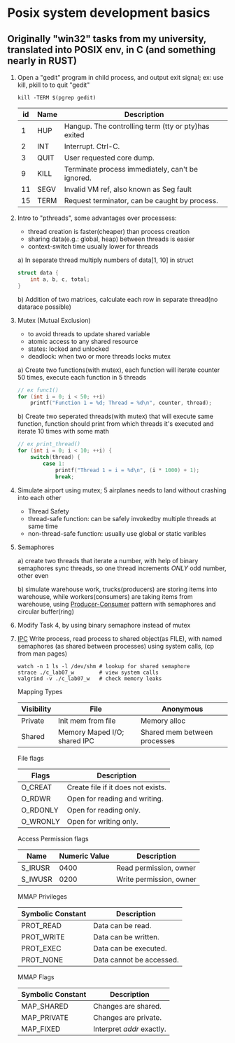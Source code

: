 # Posix system development basics

## Originally "win32" tasks from my university, translated into POSIX env, in C (and something nearly in RUST)

1. Open a "gedit" program in child process, and output exit signal; ex: use kill, pkill to to quit "gedit"

    ```console
    kill -TERM $(pgrep gedit)
    ```

    id | Name | Description
    --- | --- | ---
    1 | HUP  | Hangup. The controlling term (tty or pty)has exited
    2 | INT  | Interrupt. Ctrl-C.
    3 | QUIT | User requested core dump.
    9 | KILL | Terminate process immediately, can't be ignored.
    11 | SEGV | Invalid VM ref, also known as Seg fault
    15 | TERM | Request terminator, can be caught by process.

2. Intro to "pthreads", some advantages over processess:
    * thread creation is faster(cheaper) than process creation
    * sharing data(e.g.: global, heap) between threads is easier
    * context-switch time usually lower for threads

    a) In separate thread multiply numbers of data[1, 10] in struct

    ```c
    struct data {
        int a, b, c, total;
    }
    ```

    b) Addition of two matrices, calculate each row in separate thread(no datarace possible)

3. Mutex (Mutual Exclusion)
    * to avoid threads to update shared variable
    * atomic access to any shared resource
    * states: locked and unlocked
    * deadlock: when two or more threads locks mutex

    a) Create two functions(with mutex), each function will iterate counter 50 times, execute each function in 5 threads

    ```c
    // ex func1()
    for (int i = 0; i < 50; ++i)
        printf("Function 1 = %d; Thread = %d\n", counter, thread);
    ```

    b) Create two seperated threads(with mutex) that will execute same function, function should print from which threads it's executed and iterate 10 times with some math

    ```c
    // ex print_thread()
    for (int i = 0; i < 10; ++i) {
        switch(thread) {
            case 1:
                printf("Thread 1 = i = %d\n", (i * 1000) + 1);
                break;
    ```

4. Simulate airport using mutex; 5 airplanes needs to land without crashing into each other
    * Thread Safety
    * thread-safe function: can be safely invokedby multiple threads at same time
    * non-thread-safe function: usually use global or static varibles

5. Semaphores

    a) create two threads that iterate a number, with help of binary semaphores sync threads, so one thread increments *ONLY* odd number, other even

    b) simulate warehouse work, trucks(producers) are storing items into warehouse, while workers(consumers) are taking items from warehouse, using [Producer-Consumer](https://en.wikipedia.org/wiki/Producer%E2%80%93consumer_problem) pattern with semaphores and circular buffer(ring)

6. Modify Task 4, by using binary semaphore instead of mutex

7. [IPC](https://en.wikipedia.org/wiki/Inter-process_communication) Write process, read process to shared object(as FILE), with named semaphores (as shared between processes) using system calls, (cp from man pages)

    ```console
    watch -n 1 ls -l /dev/shm # lookup for shared semaphore
    strace ./c_lab07_w        # view system calls
    valgrind -v ./c_lab07_w   # check memory leaks
    ```

    Mapping Types

    Visibility | File | Anonymous
    -- | -- | --
    Private | Init mem from file | Memory alloc
    Shared | Memory Maped I/O; shared IPC | Shared mem between processes

    File flags

    Flags | Description
    -- | --
    O_CREAT | Create file if it does not exists.
    O_RDWR | Open for reading and writing.
    O_RDONLY | Open for reading only.
    O_WRONLY | Open for writing only.

    Access Permission flags

    Name | Numeric Value | Description
    -- | -- | --
    S_IRUSR | 0400 | Read permission, owner
    S_IWUSR | 0200 | Write permission, owner

    MMAP Privileges

    Symbolic Constant | Description
    -- | --
    PROT_READ | Data can be read.
    PROT_WRITE | Data can be written.
    PROT_EXEC | Data can be executed.
    PROT_NONE | Data cannot be accessed.

    MMAP Flags

    Symbolic Constant | Description
    -- | --
    MAP_SHARED | Changes are shared.
    MAP_PRIVATE | Changes are private.
    MAP_FIXED | Interpret *addr* exactly.